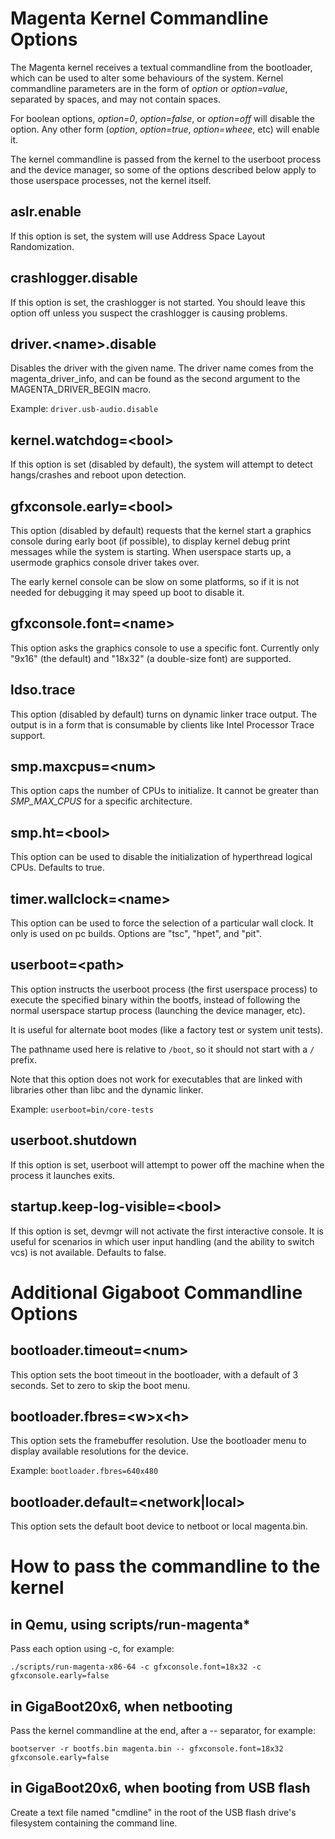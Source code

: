 # Magenta Kernel Commandline Options

The Magenta kernel receives a textual commandline from the bootloader,
which can be used to alter some behaviours of the system.  Kernel commandline
parameters are in the form of *option* or *option=value*, separated by
spaces, and may not contain spaces.

For boolean options, *option=0*, *option=false*, or *option=off* will
disable the option.  Any other form (*option*, *option=true*, *option=wheee*,
etc) will enable it.

The kernel commandline is passed from the kernel to the userboot process
and the device manager, so some of the options described below apply to
those userspace processes, not the kernel itself.

## aslr.enable

If this option is set, the system will use Address Space Layout
Randomization.

## crashlogger.disable

If this option is set, the crashlogger is not started. You should leave this
option off unless you suspect the crashlogger is causing problems.

## driver.\<name>.disable

Disables the driver with the given name. The driver name comes from the
magenta\_driver\_info, and can be found as the second argument to the
MAGENTA\_DRIVER\_BEGIN macro.

Example: `driver.usb-audio.disable`

## kernel.watchdog=\<bool>
If this option is set (disabled by default), the system will attempt
to detect hangs/crashes and reboot upon detection.

## gfxconsole.early=\<bool>

This option (disabled by default) requests that the kernel start a graphics
console during early boot (if possible), to display kernel debug print
messages while the system is starting.  When userspace starts up, a usermode
graphics console driver takes over.

The early kernel console can be slow on some platforms, so if it is not
needed for debugging it may speed up boot to disable it.

## gfxconsole.font=\<name>

This option asks the graphics console to use a specific font.  Currently
only "9x16" (the default) and "18x32" (a double-size font) are supported.

## ldso.trace

This option (disabled by default) turns on dynamic linker trace output.
The output is in a form that is consumable by clients like Intel
Processor Trace support.

## smp.maxcpus=\<num>

This option caps the number of CPUs to initialize.  It cannot be greater than
*SMP\_MAX\_CPUS* for a specific architecture.

## smp.ht=\<bool>

This option can be used to disable the initialization of hyperthread logical
CPUs.  Defaults to true.

## timer.wallclock=\<name>

This option can be used to force the selection of a particular wall clock.  It
only is used on pc builds.  Options are "tsc", "hpet", and "pit".

## userboot=\<path>

This option instructs the userboot process (the first userspace process) to
execute the specified binary within the bootfs, instead of following the
normal userspace startup process (launching the device manager, etc).

It is useful for alternate boot modes (like a factory test or system
unit tests).

The pathname used here is relative to `/boot`, so it should not start with
a `/` prefix.

Note that this option does not work for executables that are linked with
libraries other than libc and the dynamic linker.

Example: `userboot=bin/core-tests`

## userboot.shutdown

If this option is set, userboot will attempt to power off the machine
when the process it launches exits.

## startup.keep-log-visible=\<bool>

If this option is set, devmgr will not activate the first interactive
console. It is useful for scenarios in which user input handling (and
the ability to switch vcs) is not available. Defaults to false.

# Additional Gigaboot Commandline Options

## bootloader.timeout=\<num>
This option sets the boot timeout in the bootloader, with a default of 3
seconds. Set to zero to skip the boot menu.

## bootloader.fbres=\<w>x\<h>
This option sets the framebuffer resolution. Use the bootloader menu to display
available resolutions for the device.

Example: `bootloader.fbres=640x480`

## bootloader.default=\<network|local>
This option sets the default boot device to netboot or local magenta.bin.

# How to pass the commandline to the kernel

## in Qemu, using scripts/run-magenta*

Pass each option using -c, for example:
```
./scripts/run-magenta-x86-64 -c gfxconsole.font=18x32 -c gfxconsole.early=false
```

## in GigaBoot20x6, when netbooting

Pass the kernel commandline at the end, after a -- separator, for example:
```
bootserver -r bootfs.bin magenta.bin -- gfxconsole.font=18x32 gfxconsole.early=false
```

## in GigaBoot20x6, when booting from USB flash

Create a text file named "cmdline" in the root of the USB flash drive's
filesystem containing the command line.
